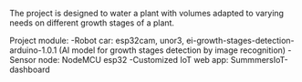 The project is designed to water a plant with volumes adapted to varying needs on different growth stages of a plant.

Project module:
  -Robot car: esp32cam, unor3, ei-growth-stages-detection-arduino-1.0.1 (AI model for growth stages detection by image recognition)
  -Sensor node: NodeMCU esp32
  -Customized IoT web app: SummmersIoT-dashboard
